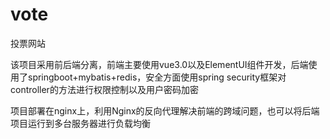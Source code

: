 # vote
投票网站

该项目采用前后端分离，前端主要使用vue3.0以及ElementUI组件开发，后端使用了springboot+mybatis+redis，安全方面使用spring security框架对controller的方法进行权限控制以及用户密码加密

项目部署在nginx上，利用Nginx的反向代理解决前端的跨域问题，也可以将后端项目运行到多台服务器进行负载均衡
